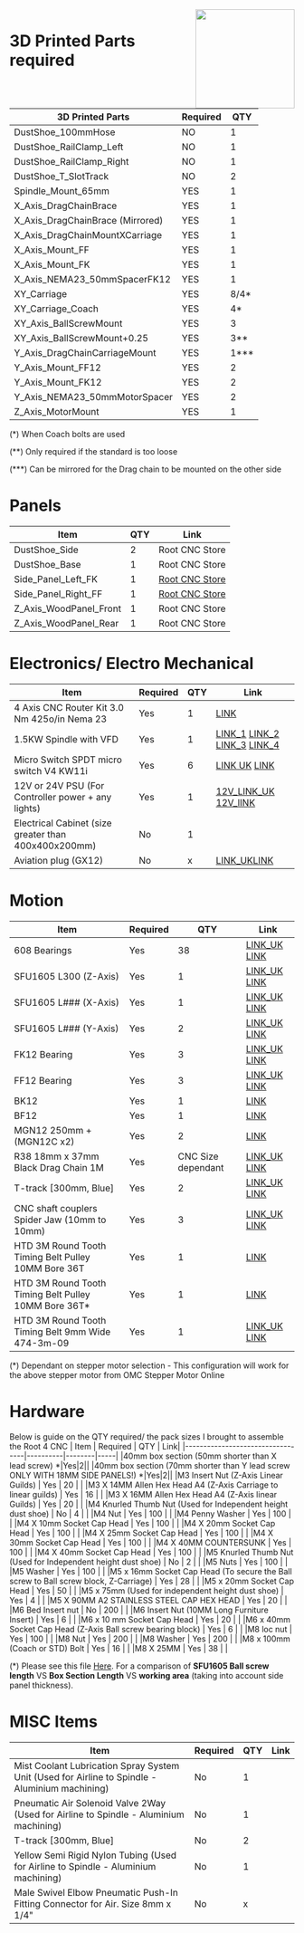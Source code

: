 <img align="right" width=175 src="https://github.com/RootCNC/Root-4-CNC/blob/master/Media/R_Logo.png" />

# 3D Printed Parts required

| 3D Printed Parts                 | Required | QTY    |
|----------------------------------|----------|--------|
| DustShoe_100mmHose               | NO       | 1      |
| DustShoe_RailClamp_Left          | NO       | 1      |
| DustShoe_RailClamp_Right         | NO       | 1      |
| DustShoe_T_SlotTrack             | NO       | 2      |
| Spindle_Mount_65mm               | YES      | 1      |
| X_Axis_DragChainBrace            | YES      | 1      |
| X_Axis_DragChainBrace (Mirrored) | YES      | 1      |
| X_Axis_DragChainMountXCarriage   | YES      | 1      |
| X_Axis_Mount_FF                  | YES      | 1      |
| X_Axis_Mount_FK                  | YES      | 1      |
| X_Axis_NEMA23_50mmSpacerFK12     | YES      | 1      |
| XY_Carriage                      | YES      | 8/4*   |
| XY_Carriage_Coach                | YES      | 4*     |
| XY_Axis_BallScrewMount           | YES      | 3      |
| XY_Axis_BallScrewMount+0.25      | YES      | 3**    |
| Y_Axis_DragChainCarriageMount    | YES      | 1***   |
| Y_Axis_Mount_FF12                | YES      | 2      |
| Y_Axis_Mount_FK12                | YES      | 2      |
| Y_Axis_NEMA23_50mmMotorSpacer    | YES      | 2      |
| Z_Axis_MotorMount                | YES      | 1      |

(\*) When Coach bolts are used

(\*\*) Only required if the standard is too loose

(\*\*\*) Can be mirrored for the Drag chain to be mounted on the other side

# Panels
| Item               | QTY    | Link|
|----------------------------------|--------|-----|
|DustShoe_Side| 2|Root CNC Store|
|DustShoe_Base|1|Root CNC Store|
|Side_Panel_Left_FK|1|[Root CNC Store](https://rootcnc.com/product/root-4-side-panel/)|
|Side_Panel_Right_FF|1|[Root CNC Store](https://rootcnc.com/product/root-4-side-panel/)|
|Z_Axis_WoodPanel_Front|1|Root CNC Store|
|Z_Axis_WoodPanel_Rear|1|Root CNC Store|


# Electronics/ Electro Mechanical
| Item               | Required | QTY    | Link|
|----------------------------------|----------|--------|-----|
| 4 Axis CNC Router Kit 3.0 Nm 425o/in Nema 23               | Yes       | 1      | [LINK](https://www.omc-stepperonline.com/4-axis-cnc-router-kit-3-0-nm-425oz-in-nema-23-stepper-motor-and-driver-and-power-supply.html/?tracking=5efc6f6300e83)
|1.5KW Spindle with VFD|Yes|1|[LINK_1](https://s.click.aliexpress.com/e/_dX0JKm3) [LINK_2](https://s.click.aliexpress.com/e/_dT4xs63) [LINK_3](https://s.click.aliexpress.com/e/_dSjt6gr) [LINK_4](https://s.click.aliexpress.com/e/_dSUhh43)
|Micro Switch SPDT micro switch V4 KW11i|Yes|6|[LINK UK](https://amzn.to/31Kf1wC) [LINK](https://s.click.aliexpress.com/e/_ATnQCz)| 
|12V or 24V PSU (For Controller power + any lights) |Yes|1|[12V_LINK_UK](https://amzn.to/2HxYvIS) [12V_lINK](https://s.click.aliexpress.com/e/_AACYyd)| 
|Electrical Cabinet (size greater than 400x400x200mm) |No|1|| 
|Aviation plug (GX12) |No|x|[LINK_UK](https://amzn.to/31LBPfl)[LINK](https://s.click.aliexpress.com/e/_AtqbWz)|


# Motion
| Item               | Required | QTY    | Link|
|----------------------------------|----------|--------|-----|
|608 Bearings               | Yes       | 38      |[LINK_UK](https://amzn.to/3dWB9c6) [LINK](https://s.click.aliexpress.com/e/_ATuujF)|
|SFU1605 L300 (Z-Axis)               | Yes       | 1      |[LINK_UK](https://amzn.to/3osWWNp) [LINK](https://s.click.aliexpress.com/e/_AOHs9J)|
|SFU1605 L### (X-Axis)                | Yes       | 1      |[LINK_UK](https://amzn.to/35AbBOe) [LINK](https://s.click.aliexpress.com/e/_9zA1ff)|
|SFU1605 L### (Y-Axis)              | Yes       | 2      |[LINK_UK](https://amzn.to/35AbBOe) [LINK](https://s.click.aliexpress.com/e/_9zA1ff)|
|FK12 Bearing               | Yes       | 3      |[LINK_UK](https://amzn.to/35zBhKN) [LINK](https://s.click.aliexpress.com/e/_9v05o1)|
|FF12 Bearing             | Yes       | 3      |[LINK_UK](https://amzn.to/35zBhKN) [LINK](https://s.click.aliexpress.com/e/_9v05o1)|
|BK12             | Yes       | 1      |[LINK](https://s.click.aliexpress.com/e/_9v05o1)|
|BF12              | Yes       | 1      |[LINK](https://s.click.aliexpress.com/e/_9v05o1)|
|MGN12 250mm + (MGN12C x2)              | Yes       | 2      |[LINK](https://s.click.aliexpress.com/e/_ALbQTF)|
|R38 18mm x 37mm Black Drag Chain 1M              | Yes       | CNC Size dependant      |[LINK_UK](https://amzn.to/37J6PAH)  [LINK](https://s.click.aliexpress.com/e/_9hJS33)|
|T-track [300mm, Blue]            | Yes       | 2      |[LINK_UK](https://amzn.to/3mkDBvK) [LINK](https://s.click.aliexpress.com/e/_9x8Pnf)|
|CNC shaft couplers Spider Jaw (10mm to 10mm)| Yes       | 3      |[LINK_UK](https://amzn.to/3jxH1tx) [LINK](https://s.click.aliexpress.com/e/_AP8YPT)|
|HTD 3M Round Tooth Timing Belt Pulley 10MM Bore 36T| Yes       | 1      |[LINK](https://s.click.aliexpress.com/e/_9hO2OZ)|
|HTD 3M Round Tooth Timing Belt Pulley 10MM Bore 36T*| Yes       | 1      |[LINK](https://s.click.aliexpress.com/e/_9hO2OZ) |
|HTD 3M Round Tooth Timing Belt 9mm Wide 474-3m-09| Yes       | 1      |[LINK_UK](https://amzn.to/2Tu7xcu) [LINK](https://s.click.aliexpress.com/e/_9HpJZj)

(\*) Dependant on stepper motor selection - This configuration will work for the above stepper motor from OMC Stepper Motor Online
# Hardware
Below is guide on the QTY required/ the pack sizes I brought to assemble the Root 4 CNC
| Item               | Required | QTY    | Link|
|----------------------------------|----------|--------|-----|
|40mm box section (50mm shorter than X lead screw) *|Yes|2||
|40mm box section (70mm shorter than Y lead screw ONLY WITH 18MM SIDE PANELS!) *|Yes|2||
|M3 Insert Nut (Z-Axis Linear Guilds) | Yes | 20  | | 
|M3 X 14MM Allen Hex Head A4 (Z-Axis Carriage to linear guilds) | Yes | 16  | | 
|M3 X 16MM Allen Hex Head A4 (Z-Axis linear Guilds) | Yes | 20  | | 
|M4 Knurled Thumb Nut (Used for Independent height dust shoe) | No | 4  | | 
|M4 Nut | Yes | 100  | | 
|M4 Penny Washer | Yes | 100  | | 
|M4 X 10mm Socket Cap Head  | Yes | 100  | | 
|M4 X 20mm Socket Cap Head  | Yes | 100  | | 
|M4 X 25mm Socket Cap Head  | Yes | 100  | | 
|M4 X 30mm Socket Cap Head  | Yes | 100  | | 
|M4 X 40MM COUNTERSUNK | Yes | 100  | | 
|M4 X 40mm Socket Cap Head  | Yes | 100  | | 
|M5 Knurled Thumb Nut (Used for Independent height dust shoe) | No | 2  | | 
|M5 Nuts  | Yes | 100  | | 
|M5 Washer | Yes | 100  | | 
|M5 x 16mm Socket Cap Head (To secure the Ball screw to Ball screw block, Z-Carriage) | Yes | 28  | | 
|M5 x 20mm Socket Cap Head | Yes | 50  | | 
|M5 x 75mm (Used for independent height dust shoe) | Yes | 4  | | 
|M5 X 90MM A2 STAINLESS STEEL CAP HEX HEAD | Yes | 20  | | 
|M6 Bed Insert nut | No | 200  | | 
|M6 Insert Nut (10MM Long Furniture Insert) | Yes | 6  | | 
|M6 x 10 mm Socket Cap Head | Yes | 20  | | 
|M6 x 40mm Socket Cap Head (Z-Axis Ball screw bearing block) | Yes | 6  | | 
|M8 loc nut | Yes | 100  | | 
|M8 Nut | Yes | 200  | | 
|M8 Washer | Yes | 200  | | 
|M8 x 100mm (Coach or STD) Bolt | Yes | 16  | | 
|M8 X 25MM  | Yes | 38  | | 

(\*) Please see this file [Here](https://github.com/RootCNC/Root-4-CNC/blob/master/Working%20Area.xlsx). For a comparison of **SFU1605 Ball screw length** VS **Box Section Length** VS **working area** (taking into account side panel thickness).

# MISC Items
| Item               | Required | QTY    | Link|
|----------------------------------|----------|--------|-----|
|Mist Coolant Lubrication Spray System Unit (Used for Airline to Spindle - Aluminium machining)| No |1 | |
|Pneumatic Air Solenoid Valve 2Way (Used for Airline to Spindle - Aluminium machining)| No |1 | |
|T-track [300mm, Blue]| No |2 | |
|Yellow Semi Rigid Nylon Tubing (Used for Airline to Spindle - Aluminium machining)| No |1 | |
|Male Swivel Elbow Pneumatic Push-In Fitting Connector for Air. Size 8mm x 1/4"| No |x | |



